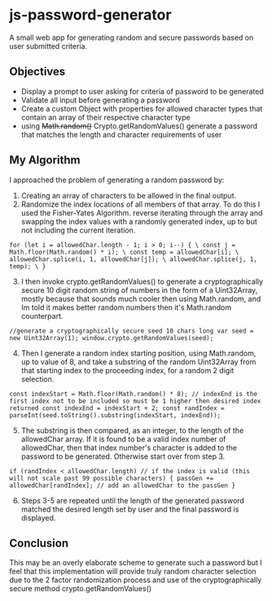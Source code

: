 # js-password-generator
A small web app for generating random and secure passwords based on user submitted criteria.

## Objectives
* Display a prompt to user asking for criteria of password to be generated
* Validate all input before generating a password
* Create a custom Object with properties for allowed character types that contain an array of their respective character type
* using ~~Math.random()~~ Crypto.getRandomValues() generate a password that matches the length and character requirements of user

## My Algorithm 
I approached the problem of generating a random password by:
1. Creating an array of characters to be allowed in the final output.
2. Randomize the index locations of all members of that array. To do this I used the Fisher-Yates Algorithm. reverse iterating through the array and swapping the index values with a randomly generated index, up to but not including the current iteration.

`
    for (let i = allowedChar.length - 1; i > 0; i--) { \
        const j = Math.floor(Math.random() * i); \
        const temp = allowedChar[i]; \
        allowedChar.splice(i, 1, allowedChar[j]); \
        allowedChar.splice(j, 1, temp); \
    }
`

3. I then invoke crypto.getRandomValues() to generate a cryptographically secure 10 digit random string of numbers in the form of a Uint32Array, mostly because that sounds much cooler then using Math.random, and Im told it makes better random numbers then it's Math.random counterpart.

`
    //generate a cryptographically secure seed 10 chars long
    var seed = new Uint32Array(1);
    window.crypto.getRandomValues(seed); 
`

4. Then I generate a random index starting position, using Math.random, up to value of 8, and take a substring of the random Uint32Array from that starting index to the proceeding index, for a random 2 digit selection.

`
     const indexStart = Math.floor(Math.random() * 8);
     // indexEnd is the first index not to be included so must be 1 higher then desired index returned
     const indexEnd = indexStart + 2;
     const randIndex = parseInt(seed.toString().substring(indexStart, indexEnd));
`

5. The substring is then compared, as an integer, to the length of the allowedChar array. If it is found to be a valid index number of allowedChar, then that index number's character is added to the password to be generated. Otherwise start over from step 3.

`
     if (randIndex < allowedChar.length) // if the index is valid (this will not scale past 99 possible characters)
     {
         passGen += allowedChar[randIndex]; // add an allowedChar to the passGen
     }
`

6. Steps 3-5 are repeated until the length of the generated password matched the desired length set by user and the final password is displayed.

## Conclusion
This may be an overly elaborate scheme to generate such a password but I feel that this implementation will provide truly random character selection due to the 2 factor randomization process and use of the cryptographically secure method crypto.getRandomValues()
